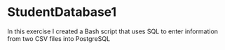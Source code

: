 # StudentDatabase1
In this exercise I created a Bash script that uses SQL to enter information from two CSV files into PostgreSQL
